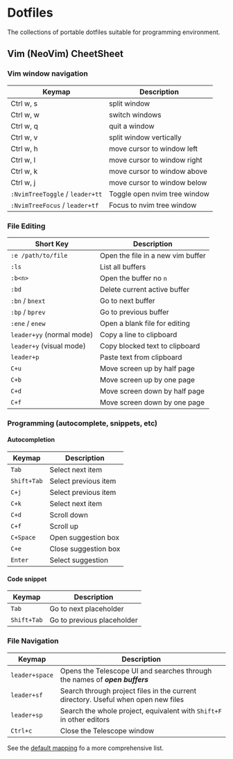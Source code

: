 # Dotfiles

The collections of portable dotfiles suitable for programming environment.

## Vim (NeoVim) CheetSheet

### Vim window navigation
| Keymap   | Description    |
|--------------- | --------------- |
| Ctrl w, s	| split window |
| Ctrl w, w	| switch windows |
| Ctrl w, q	| quit a window |
| Ctrl w, v	| split window vertically |
| Ctrl w, h	| move cursor to window left |
| Ctrl w, l	| move cursor to window right |
| Ctrl w, k	| move cursor to window above |
| Ctrl w, j	| move cursor to window below |
| `:NvimTreeToggle` / `leader+tt` | Toggle open nvim tree window |
| `:NvimTreeFocus` / `leader+tf` | Focus to nvim tree window |

### File Editing
| Short Key | Description |
| --- | --- |
| `:e /path/to/file` | Open the file in a new vim buffer |
| `:ls` | List all buffers |
| `:b<n>` | Open the buffer no `n` |
| `:bd` | Delete current active buffer |
| `:bn` / `bnext` | Go to next buffer |
| `:bp` / `bprev` | Go to previous buffer |
| `:ene` / `enew` | Open a blank file for editing |
| `leader+yy` (normal mode) | Copy a line to clipboard |
| `leader+y` (visual mode) | Copy blocked text to clipboard |
| `leader+p` | Paste text from clipboard |
| `C+u` | Move screen up by half page |
| `C+b` | Move screen up by one page |
| `C+d` | Move screen down by half page |
| `C+f` | Move screen down by one page |


### Programming (autocomplete, snippets, etc)

#### Autocompletion

| Keymap   | Description    |
|--------------- | --------------- |
| `Tab`   | Select next item  |
| `Shift+Tab`   | Select previous item  |
| `C+j` | Select previous item |
| `C+k` | Select next item |
| `C+d` | Scroll down |
| `C+f` | Scroll up |
| `C+Space` | Open suggestion box |
| `C+e` | Close suggestion box |
| `Enter` | Select suggestion |

#### Code snippet

| Keymap   | Description    |
|--------------- | --------------- |
| `Tab`   | Go to next placeholder   |
| `Shift+Tab`   | Go to previous placeholder   |

### File Navigation

| Keymap   | Description    |
|--------------- | --------------- |
| `leader+space`   | Opens the Telescope UI and searches through the names of ***open buffers*** |
| `leader+sf`   | Search through project files in the current directory. Useful when open new files   |
| `leader+sp`   | Search the whole project, equivalent with `Shift+F` in other editors |
| `Ctrl+c`      | Close the Telescope window |

See the [default mapping](https://github.com/nvim-telescope/telescope.nvim#default-mappings) fo a more comprehensive list.

